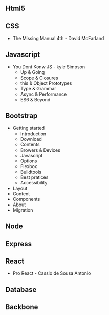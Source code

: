 ## Html5

## CSS

- The Missing Manual 4th - David McFarland

## Javascript
- You Dont Konw JS - kyle Simpson
  - Up & Going
  - Scope & Closures
  - this & Object Prototypes
  - Type & Grammar
  - Async & Performance
  - ES6 & Beyond

## Bootstrap
- Getting started
  - Introduction
  - Download
  - Contents
  - Browers & Devices
  - Javascript
  - Options
  - Flexbox
  - Buildtools
  - Best pratices
  - Accessibility
- Layout
- Content
- Components
- About
- Migration

## Node
## Express

## React
- Pro React - Cassio de Sousa Antonio

## Database
## Backbone


